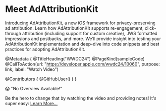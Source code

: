 # Meet AdAttributionKit

Introducing AdAttributionKit, a new iOS framework for privacy-preserving ad attribution. Learn how AdAttributionKit supports re-engagement, click-through attribution (including support for custom creative), JWS formatted impressions and postbacks, and more. We’ll provide insight into testing your AdAttributionKit implementation and deep-dive into code snippets and best practices for adopting AdAttributionKit.

@Metadata {
   @TitleHeading("WWDC24")
   @PageKind(sampleCode)
   @CallToAction(url: "https://developer.apple.com/wwdc24/10060", purpose: link, label: "Watch Video")

   @Contributors {
      @GitHubUser(<replace this with your GitHub handle>)
   }
}

😱 "No Overview Available!"

Be the hero to change that by watching the video and providing notes! It's super easy:
 [Learn More…](https://wwdcnotes.github.io/WWDCNotes/documentation/wwdcnotes/contributing)
